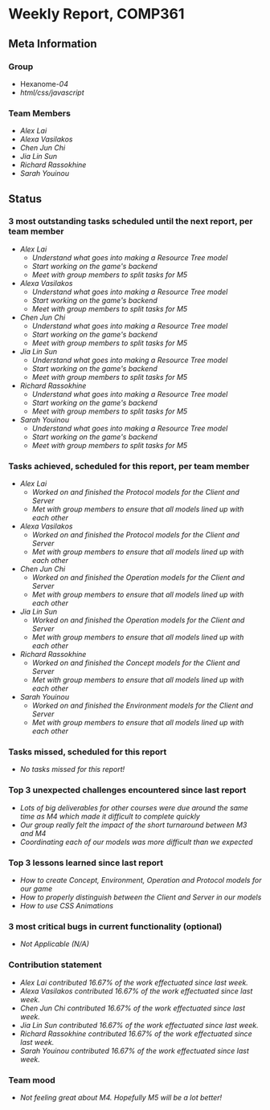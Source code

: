 # Weekly Report, COMP361

## Meta Information

### Group

 * Hexanome-*04*
 * *html/css/javascript*

### Team Members

 * *Alex Lai*
 * *Alexa Vasilakos*
 * *Chen Jun Chi*
 * *Jia Lin Sun*
 * *Richard Rassokhine*
 * *Sarah Youinou*

## Status

### 3 most outstanding tasks scheduled until the next report, per team member

 * *Alex Lai*
   * *Understand what goes into making a Resource Tree model*
   * *Start working on the game's backend*
   * *Meet with group members to split tasks for M5*
 * *Alexa Vasilakos*
   * *Understand what goes into making a Resource Tree model*
   * *Start working on the game's backend*
   * *Meet with group members to split tasks for M5*
 * *Chen Jun Chi*
   * *Understand what goes into making a Resource Tree model*
   * *Start working on the game's backend*
   * *Meet with group members to split tasks for M5*
 * *Jia Lin Sun*
   * *Understand what goes into making a Resource Tree model*
   * *Start working on the game's backend*
   * *Meet with group members to split tasks for M5*
 * *Richard Rassokhine*
   * *Understand what goes into making a Resource Tree model*
   * *Start working on the game's backend*
   * *Meet with group members to split tasks for M5*
 * *Sarah Youinou*
   * *Understand what goes into making a Resource Tree model*
   * *Start working on the game's backend*
   * *Meet with group members to split tasks for M5*

### Tasks achieved, scheduled for this report, per team member

 * *Alex Lai*
   * *Worked on and finished the Protocol models for the Client and Server*
   * *Met with group members to ensure that all models lined up with each other*
 * *Alexa Vasilakos*
   * *Worked on and finished the Protocol models for the Client and Server*
   * *Met with group members to ensure that all models lined up with each other*
 * *Chen Jun Chi*
   * *Worked on and finished the Operation models for the Client and Server*
   * *Met with group members to ensure that all models lined up with each other*
 * *Jia Lin Sun*
   * *Worked on and finished the Operation models for the Client and Server*
   * *Met with group members to ensure that all models lined up with each other*
 * *Richard Rassokhine*
   * *Worked on and finished the Concept models for the Client and Server*
   * *Met with group members to ensure that all models lined up with each other*
 * *Sarah Youinou*
   * *Worked on and finished the Environment models for the Client and Server*
   * *Met with group members to ensure that all models lined up with each other*

### Tasks missed, scheduled for this report

 * *No tasks missed for this report!*

### Top 3 unexpected challenges encountered since last report

 * *Lots of big deliverables for other courses were due around the same time as M4 which made it difficult to complete quickly*
 * *Our group really felt the impact of the short turnaround between M3 and M4*
 * *Coordinating each of our models was more difficult than we expected*

### Top 3 lessons learned since last report

 * *How to create Concept, Environment, Operation and Protocol models for our game*
 * *How to properly distinguish between the Client and Server in our models*
 * *How to use CSS Animations*

### 3 most critical bugs in current functionality (optional)

 * *Not Applicable (N/A)*

### Contribution statement

 * *Alex Lai contributed 16.67% of the work effectuated since last week.*
 * *Alexa Vasilakos contributed 16.67% of the work effectuated since last week.*
 * *Chen Jun Chi contributed 16.67% of the work effectuated since last week.*
 * *Jia Lin Sun contributed 16.67% of the work effectuated since last week.*
 * *Richard Rassokhine contributed 16.67% of the work effectuated since last week.*
 * *Sarah Youinou contributed 16.67% of the work effectuated since last week.*

### Team mood

 * *Not feeling great about M4. Hopefully M5 will be a lot better!*

